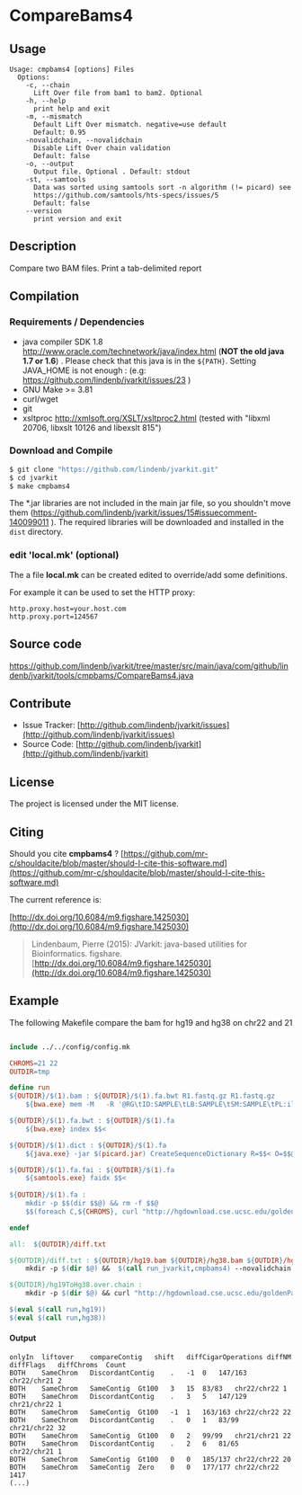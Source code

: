 # CompareBams4


## Usage

```
Usage: cmpbams4 [options] Files
  Options:
    -c, --chain
      Lift Over file from bam1 to bam2. Optional
    -h, --help
      print help and exit
    -m, --mismatch
      Default Lift Over mismatch. negative=use default
      Default: 0.95
    -novalidchain, --novalidchain
      Disable Lift Over chain validation
      Default: false
    -o, --output
      Output file. Optional . Default: stdout
    -st, --samtools
      Data was sorted using samtools sort -n algorithm (!= picard) see 
      https://github.com/samtools/hts-specs/issues/5 
      Default: false
    --version
      print version and exit

```


## Description

Compare two BAM files. Print a tab-delimited report

## Compilation

### Requirements / Dependencies

* java compiler SDK 1.8 http://www.oracle.com/technetwork/java/index.html (**NOT the old java 1.7 or 1.6**) . Please check that this java is in the `${PATH}`. Setting JAVA_HOME is not enough : (e.g: https://github.com/lindenb/jvarkit/issues/23 )
* GNU Make >= 3.81
* curl/wget
* git
* xsltproc http://xmlsoft.org/XSLT/xsltproc2.html (tested with "libxml 20706, libxslt 10126 and libexslt 815")


### Download and Compile

```bash
$ git clone "https://github.com/lindenb/jvarkit.git"
$ cd jvarkit
$ make cmpbams4
```

The *.jar libraries are not included in the main jar file, so you shouldn't move them (https://github.com/lindenb/jvarkit/issues/15#issuecomment-140099011 ).
The required libraries will be downloaded and installed in the `dist` directory.

### edit 'local.mk' (optional)

The a file **local.mk** can be created edited to override/add some definitions.

For example it can be used to set the HTTP proxy:

```
http.proxy.host=your.host.com
http.proxy.port=124567
```
## Source code 

[https://github.com/lindenb/jvarkit/tree/master/src/main/java/com/github/lindenb/jvarkit/tools/cmpbams/CompareBams4.java
](https://github.com/lindenb/jvarkit/tree/master/src/main/java/com/github/lindenb/jvarkit/tools/cmpbams/CompareBams4.java
)
## Contribute

- Issue Tracker: [http://github.com/lindenb/jvarkit/issues](http://github.com/lindenb/jvarkit/issues)
- Source Code: [http://github.com/lindenb/jvarkit](http://github.com/lindenb/jvarkit)

## License

The project is licensed under the MIT license.

## Citing

Should you cite **cmpbams4** ? [https://github.com/mr-c/shouldacite/blob/master/should-I-cite-this-software.md](https://github.com/mr-c/shouldacite/blob/master/should-I-cite-this-software.md)

The current reference is:

[http://dx.doi.org/10.6084/m9.figshare.1425030](http://dx.doi.org/10.6084/m9.figshare.1425030)

> Lindenbaum, Pierre (2015): JVarkit: java-based utilities for Bioinformatics. figshare.
> [http://dx.doi.org/10.6084/m9.figshare.1425030](http://dx.doi.org/10.6084/m9.figshare.1425030)


## Example
The following Makefile compare the bam for hg19 and hg38 on chr22 and 21

```Makefile

include ../../config/config.mk

CHROMS=21 22
OUTDIR=tmp

define run
${OUTDIR}/$(1).bam : ${OUTDIR}/$(1).fa.bwt R1.fastq.gz R1.fastq.gz
	${bwa.exe} mem -M   -R '@RG\tID:SAMPLE\tLB:SAMPLE\tSM:SAMPLE\tPL:illumina\tCN:Nantes' ${OUTDIR}/$(1).fa $$(word 2,$$^) $$(word 3,$$^) |  ${samtools.exe} view -b -u -S -F4 - | ${samtools.exe} sort -n -o $$@ -T ${OUTDIR}/$(1)_tmp -

${OUTDIR}/$(1).fa.bwt : ${OUTDIR}/$(1).fa
	${bwa.exe} index $$<

${OUTDIR}/$(1).dict : ${OUTDIR}/$(1).fa
	${java.exe} -jar $(picard.jar) CreateSequenceDictionary R=$$< O=$$@

${OUTDIR}/$(1).fa.fai : ${OUTDIR}/$(1).fa
	${samtools.exe} faidx $$<
	
${OUTDIR}/$(1).fa : 
	mkdir -p $$(dir $$@) && rm -f $$@
	$$(foreach C,${CHROMS}, curl "http://hgdownload.cse.ucsc.edu/goldenPath/$(1)/chromosomes/chr$${C}.fa.gz" | gunzip -c >> $$@;)

endef

all:  ${OUTDIR}/diff.txt 

${OUTDIR}/diff.txt : ${OUTDIR}/hg19.bam ${OUTDIR}/hg38.bam ${OUTDIR}/hg19ToHg38.over.chain ${OUTDIR}/hg19.dict ${OUTDIR}/hg38.dict
	mkdir -p $(dir $@) &&  $(call run_jvarkit,cmpbams4) --novalidchain -st -c $(word 3,$^) $(word 1,$^)  $(word 2,$^) > $@

${OUTDIR}/hg19ToHg38.over.chain :
	mkdir -p $(dir $@) && curl "http://hgdownload.cse.ucsc.edu/goldenPath/hg19/liftOver/hg19ToHg38.over.chain.gz" | gunzip -c > $@

$(eval $(call run,hg19))
$(eval $(call run,hg38))

```

#### Output

```
onlyIn	liftover	compareContig	shift	diffCigarOperations	diffNM	diffFlags	diffChroms	Count
BOTH	SameChrom	DiscordantContig	.	-1	0	147/163	chr22/chr21	2
BOTH	SameChrom	SameContig	Gt100	3	15	83/83	chr22/chr22	1
BOTH	SameChrom	DiscordantContig	.	3	5	147/129	chr21/chr22	1
BOTH	SameChrom	SameContig	Gt100	-1	1	163/163	chr22/chr22	22
BOTH	SameChrom	DiscordantContig	.	0	1	83/99	chr21/chr22	32
BOTH	SameChrom	SameContig	Gt100	0	2	99/99	chr21/chr21	22
BOTH	SameChrom	DiscordantContig	.	2	6	81/65	chr22/chr21	1
BOTH	SameChrom	SameContig	Gt100	0	0	185/137	chr22/chr22	20
BOTH	SameChrom	SameContig	Zero	0	0	177/177	chr22/chr22	1417
(...)
```




